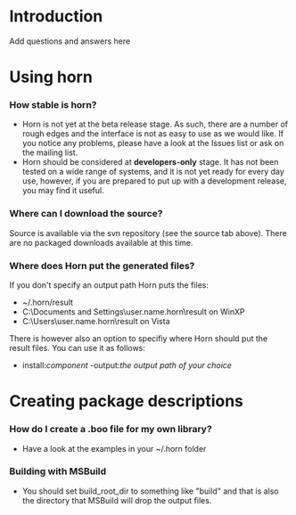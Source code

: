 # Introduction #

Add questions and answers here


# Using horn #

### How stable is horn? ###
  * Horn is not yet at the beta release stage. As such, there are a number of rough edges and the interface is not as easy to use as we would like. If you notice any problems, please have a look at the Issues list or ask on the mailing list.
  * Horn should be considered at **developers-only** stage. It has not been tested on a wide range of systems, and it is not yet ready for every day use, however, if you are prepared to put up with a development release, you may find it useful.

### Where can I download the source? ###

Source is available via the svn repository (see the source tab above). There are no packaged downloads available at this time.

### Where does Horn put the generated files? ###

If you don't specify an output path Horn puts the files:
  * ~/.horn/result
  * C:\Documents and Settings\user.name\.horn\result on WinXP
  * C:\Users\user.name\.horn\result on Vista

There is however also an option to specifiy where Horn should put the result files. You can use it as follows:
  * install:_component_ -output:_the output path of your choice_

# Creating package descriptions #

### How do I create a .boo file for my own library? ###
  * Have a look at the examples in your ~/.horn folder

### Building with MSBuild ###
  * You should set build\_root\_dir to something like "build" and that is also the directory that MSBuild will drop the output files.